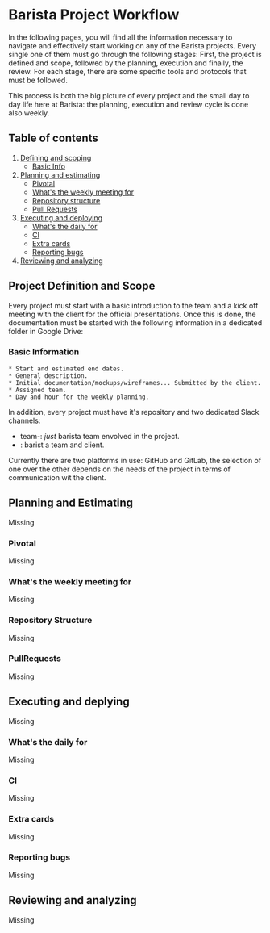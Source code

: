 # Barista Project Workflow 
In the following pages, you will find all the information necessary to navigate and effectively start working on any of the Barista projects. 
Every single one of them  must go through the following stages: First, the project is defined and scope, followed by the planning, execution  and finally, the review. For each stage, there are some specific tools and protocols that must be followed.

This process is both the big picture of every project and the small day to day life here at Barista: the planning, execution and review cycle is done also weekly.
 
## Table of contents 
1. [Defining and scoping](#scope)
    * [Basic Info](#basic)
2. [Planning and estimating](#planning)
    * [Pivotal](#pivotal)
    * [What's the weekly meeting for](#weekly)
    * [Repository structure](#structure)
    * [Pull Requests](#pr)
3. [Executing and deploying](#execution)
   * [What's the daily for](#daily)
   * [CI](#ci)
   * [Extra cards](#cards)
   * [Reporting bugs](#bugs)
4. [Reviewing and analyzing](#review)


## Project Definition and Scope <a name="scope"></a> 
Every project must start with a basic introduction to the team and a kick off meeting with the client for the official presentations. Once this is done, the documentation must be started with the following information in a dedicated folder in Google Drive:

### Basic Information <a name="basic"></a>
    * Start and estimated end dates.
    * General description.
    * Initial documentation/mockups/wireframes... Submitted by the client.
    * Assigned team.
    * Day and hour for the weekly planning. 
    
In addition, every project must have it's repository and two dedicated Slack channels:

- team-<project>: *just* barista team envolved in the project.
- <project>: barist a team and client.

Currently there are two platforms in use: GitHub and GitLab, the selection of one over the other depends on the needs of the project in terms of communication wit the client.

## Planning and Estimating <a name="planning"></a> 
Missing
 
### Pivotal <a name="pivotal"></a> 
Missing

### What's the weekly meeting for<a name="weeklym"></a> 
Missing

### Repository Structure <a name="structure"></a>
Missing

### PullRequests <a name="pr"></a> 
Missing


## Executing and deplying <a name="execution"></a>
Missing

### What's the daily for <a name="daily"></a> 
Missing

### CI <a name="ci"></a> 
Missing


### Extra cards <a name="cards"></a> 
Missing


### Reporting bugs <a name="bugs"></a> 
Missing


## Reviewing and analyzing <a name="review"></a>
Missing

